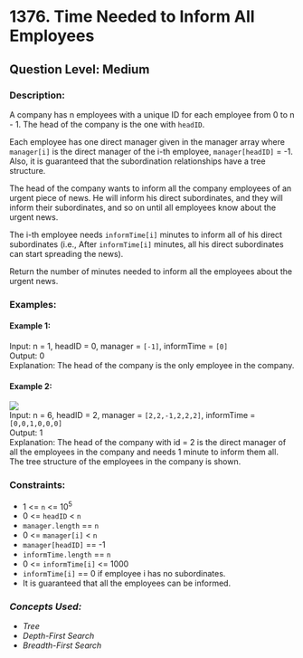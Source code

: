 # 1376. Time Needed to Inform All Employees
## Question Level: Medium
### Description:
A company has n employees with a unique ID for each employee from 0 to n - 1. The head of the company is the one with `headID`.

Each employee has one direct manager given in the manager array where `manager[i]` is the direct manager of the i-th employee, `manager[headID]` = -1. Also, it is guaranteed that the subordination relationships have a tree structure.

The head of the company wants to inform all the company employees of an urgent piece of news. He will inform his direct subordinates, and they will inform their subordinates, and so on until all employees know about the urgent news.

The i-th employee needs `informTime[i]` minutes to inform all of his direct subordinates (i.e., After `informTime[i]` minutes, all his direct subordinates can start spreading the news).

Return the number of minutes needed to inform all the employees about the urgent news.

### Examples:
#### Example 1:

Input: n = 1, headID = 0, manager = `[-1]`, informTime = `[0]`  
Output: 0  
Explanation: The head of the company is the only employee in the company.
#### Example 2:

<img src="https://assets.leetcode.com/uploads/2020/02/27/graph.png"><br>
Input: n = 6, headID = 2, manager = `[2,2,-1,2,2,2]`, informTime = `[0,0,1,0,0,0]`  
Output: 1  
Explanation: The head of the company with id = 2 is the direct manager of all the employees in the company and needs 1 minute to inform them all.  
The tree structure of the employees in the company is shown.

### Constraints:

- 1 <= `n` <= 10<sup>5</sup>
- 0 <= `headID` < `n`
- `manager.length` == `n`
- 0 <= `manager[i]` < `n`
- `manager[headID]` == -1
- `informTime.length` == `n`
- 0 <= `informTime[i]` <= 1000
- `informTime[i]` == 0 if employee i has no subordinates.
- It is guaranteed that all the employees can be informed.

### <i>Concepts Used:
- Tree
- Depth-First Search
- Breadth-First Search</i>